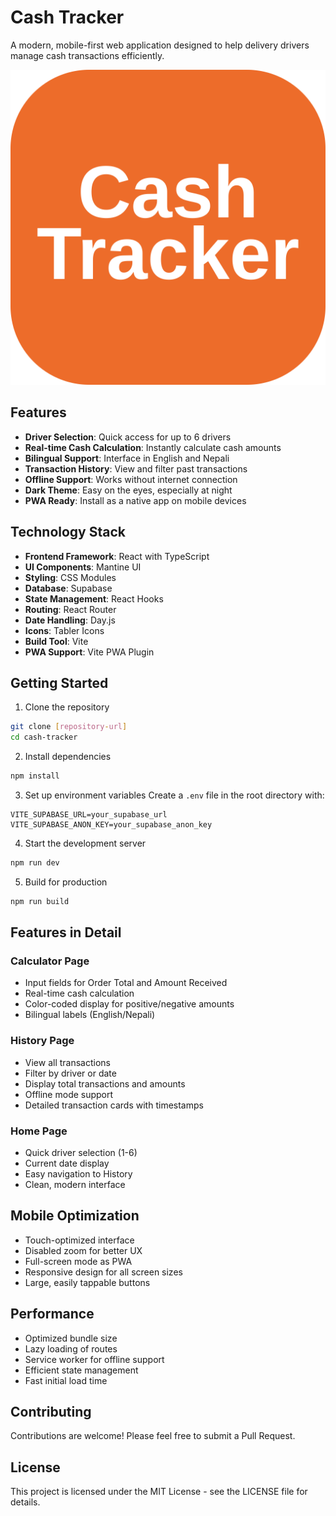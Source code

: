 # Cash Tracker

A modern, mobile-first web application designed to help delivery drivers manage cash transactions efficiently.

![App Icon](public/icon.svg)

## Features

- **Driver Selection**: Quick access for up to 6 drivers
- **Real-time Cash Calculation**: Instantly calculate cash amounts
- **Bilingual Support**: Interface in English and Nepali
- **Transaction History**: View and filter past transactions
- **Offline Support**: Works without internet connection
- **Dark Theme**: Easy on the eyes, especially at night
- **PWA Ready**: Install as a native app on mobile devices

## Technology Stack

- **Frontend Framework**: React with TypeScript
- **UI Components**: Mantine UI
- **Styling**: CSS Modules
- **Database**: Supabase
- **State Management**: React Hooks
- **Routing**: React Router
- **Date Handling**: Day.js
- **Icons**: Tabler Icons
- **Build Tool**: Vite
- **PWA Support**: Vite PWA Plugin

## Getting Started

1. Clone the repository

```bash
git clone [repository-url]
cd cash-tracker
```

2. Install dependencies

```bash
npm install
```

3. Set up environment variables
   Create a `.env` file in the root directory with:

```env
VITE_SUPABASE_URL=your_supabase_url
VITE_SUPABASE_ANON_KEY=your_supabase_anon_key
```

4. Start the development server

```bash
npm run dev
```

5. Build for production

```bash
npm run build
```

## Features in Detail

### Calculator Page

- Input fields for Order Total and Amount Received
- Real-time cash calculation
- Color-coded display for positive/negative amounts
- Bilingual labels (English/Nepali)

### History Page

- View all transactions
- Filter by driver or date
- Display total transactions and amounts
- Offline mode support
- Detailed transaction cards with timestamps

### Home Page

- Quick driver selection (1-6)
- Current date display
- Easy navigation to History
- Clean, modern interface

## Mobile Optimization

- Touch-optimized interface
- Disabled zoom for better UX
- Full-screen mode as PWA
- Responsive design for all screen sizes
- Large, easily tappable buttons

## Performance

- Optimized bundle size
- Lazy loading of routes
- Service worker for offline support
- Efficient state management
- Fast initial load time

## Contributing

Contributions are welcome! Please feel free to submit a Pull Request.

## License

This project is licensed under the MIT License - see the LICENSE file for details.
